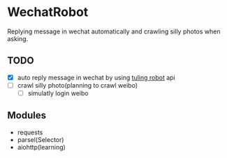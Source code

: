 # WechatRobot
 Replying message in wechat automatically and crawling silly photos when asking.
  
## TODO
 - [x] auto reply message in wechat by using [tuling robot]('http://www.tuling123.com/') api
 - [ ] crawl silly photo(planning to crawl weibo)
   - [ ] simulatly login weibo

## Modules
 - requests
 - parsel(Selector)
 - aiohttp(learning)